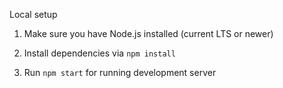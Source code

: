 Local setup

1. Make sure you have Node.js installed (current LTS or newer)

2. Install dependencies via `npm install`

3. Run `npm start` for running development server


